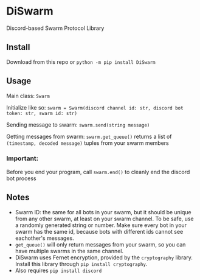 # DiSwarm
Discord-based Swarm Protocol Library

## Install
Download from this repo or ```python -m pip install DiSwarm```

## Usage
Main class: `Swarm`

Initialize like so:
```swarm = Swarm(discord channel id: str, discord bot token: str, swarm id: str)```

Sending message to swarm:
```swarm.send(string message)```

Getting messages from swarm:
```swarm.get_queue()```
returns a list of ```(timestamp, decoded message)``` tuples from your swarm members

### Important:
Before you end your program, call ```swarm.end()``` to cleanly end the discord bot process

## Notes
- Swarm ID: the same for all bots in your swarm, but it should be unique from any other swarm, at least on your swarm channel. To be safe, use a randomly generated string or number. Make sure every bot in your swarm has the same id, because bots with different ids cannot see eachother's messages.
- ```get_queue()``` will only return messages from your swarm, so you can have multiple swarms in the same channel.
- DiSwarm uses Fernet encryption, provided by the `cryptography` library. Install this library through `pip install cryptography`.
- Also requires `pip install discord`
